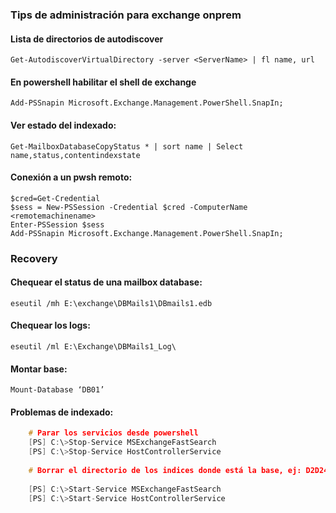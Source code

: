 ### Tips de administración para exchange onprem



#### Lista de directorios de autodiscover

    Get-AutodiscoverVirtualDirectory -server <ServerName> | fl name, url

#### En powershell habilitar el shell de exchange
    
    Add-PSSnapin Microsoft.Exchange.Management.PowerShell.SnapIn;
    
#### Ver estado del indexado:

    Get-MailboxDatabaseCopyStatus * | sort name | Select name,status,contentindexstate


#### Conexión a un pwsh remoto: 

    $cred=Get-Credential
    $sess = New-PSSession -Credential $cred -ComputerName <remotemachinename>
    Enter-PSSession $sess
    Add-PSSnapin Microsoft.Exchange.Management.PowerShell.SnapIn;


### Recovery


#### Chequear el status de una mailbox database:
 
    eseutil /mh E:\exchange\DBMails1\DBmails1.edb
    
#### Chequear los logs:

    eseutil /ml E:\Exchange\DBMails1_Log\

#### Montar base:

    Mount-Database ‘DB01’


#### Problemas de indexado:

``` cpp
    # Parar los servicios desde powershell
    [PS] C:\>Stop-Service MSExchangeFastSearch
    [PS] C:\>Stop-Service HostControllerService
    
    # Borrar el directorio de los indices donde está la base, ej: D2D24030-001F-46DA-8176-0A232325A4B6D12.1.Single
    
    [PS] C:\>Start-Service MSExchangeFastSearch
    [PS] C:\>Start-Service HostControllerService
    
```

